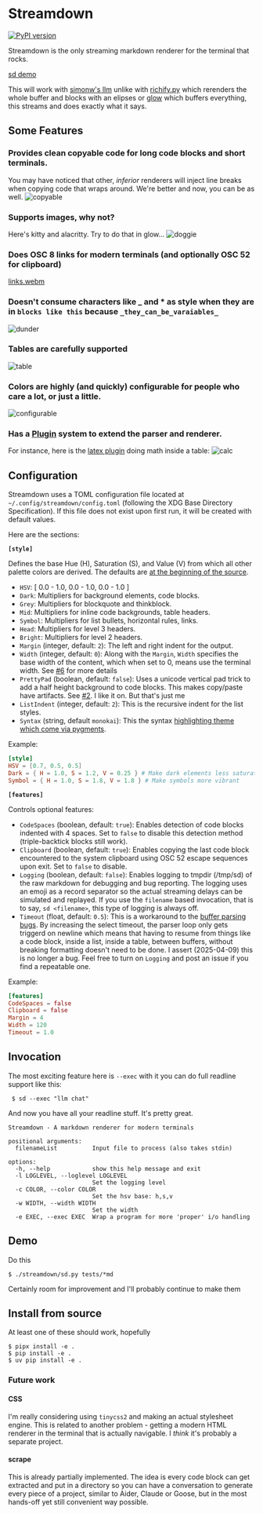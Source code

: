 # Streamdown

[![PyPI version](https://badge.fury.io/py/streamdown.svg)](https://badge.fury.io/py/streamdown)

Streamdown is the only streaming markdown renderer for the terminal that rocks.

[sd demo](https://github.com/user-attachments/assets/48dba6fa-2282-4be9-8087-a2ad8e7c7d12)

This will work with [simonw's llm](https://github.com/simonw/llm) unlike with [richify.py](https://github.com/gianlucatruda/richify) which rerenders the whole buffer and blocks with an elipses or [glow](https://github.com/charmbracelet/glow) which buffers everything, this streams and does exactly what it says.

## Some Features

### Provides clean copyable code for long code blocks and short terminals.
You may have noticed that other, *inferior* renderers will inject line breaks when copying code that wraps around. We're better and now, you can be as well.
![copyable](https://github.com/user-attachments/assets/4a3539c5-b5d1-4d6a-8bce-032724d8909d)

### Supports images, why not?
Here's kitty and alacritty. Try to do that in glow...
![doggie](https://github.com/user-attachments/assets/9a392929-b6c2-4204-b257-e09305acb7af)

### Does OSC 8 links for modern terminals (and optionally OSC 52 for clipboard)
[links.webm](https://github.com/user-attachments/assets/a5f71791-7c58-4183-ad3b-309f470c08a3)

### Doesn't consume characters like _ and * as style when they are in `blocks like this` because `_they_can_be_varaiables_`
![dunder](https://github.com/user-attachments/assets/d41d7fec-6dec-4387-b53d-f2098f269a5e)

### Tables are carefully supported
![table](https://github.com/user-attachments/assets/dbe3d13e-6bac-4f45-bf30-f1857ed98898)

### Colors are highly (and quickly) configurable for people who care a lot, or just a little.
![configurable](https://github.com/user-attachments/assets/04b36749-4bb8-4c14-9758-84eb6e19b704)

### Has a [Plugin](https://github.com/kristopolous/Streamdown/tree/main/streamdown/plugins) system to extend the parser and renderer.
For instance, here is the [latex plugin](https://github.com/kristopolous/Streamdown/blob/main/streamdown/plugins/latex.py) doing math inside a table:
![calc](https://github.com/user-attachments/assets/0b0027ca-8ef0-4b4a-b4ae-e36ff623a683)


## Configuration


Streamdown uses a TOML configuration file located at `~/.config/streamdown/config.toml` (following the XDG Base Directory Specification). If this file does not exist upon first run, it will be created with default values. 

Here are the sections:

**`[style]`**

Defines the base Hue (H), Saturation (S), and Value (V) from which all other palette colors are derived. The defaults are [at the beginning of the source](https://github.com/kristopolous/Streamdown/blob/main/streamdown/sd.py#L33).

*   `HSV`: [ 0.0 - 1.0, 0.0 - 1.0, 0.0 - 1.0 ] 
*   `Dark`: Multipliers for background elements, code blocks. 
*   `Grey`: Multipliers for blockquote and thinkblock. 
*   `Mid`: Multipliers for inline code backgrounds, table headers. 
*   `Symbol`: Multipliers for list bullets, horizontal rules, links. 
*   `Head`: Multipliers for level 3 headers. 
*   `Bright`: Multipliers for level 2 headers. 
*   `Margin` (integer, default: `2`): The left and right indent for the output. 
*   `Width` (integer, default: `0`): Along with the `Margin`, `Width` specifies the base width of the content, which when set to 0, means use the terminal width. See [#6](https://github.com/kristopolous/Streamdown/issues/6) for more details
*   `PrettyPad` (boolean, default: `false`): Uses a unicode vertical pad trick to add a half height background to code blocks. This makes copy/paste have artifacts. See [#2](https://github.com/kristopolous/Streamdown/issues/2). I like it on. But that's just me
*   `ListIndent` (integer, default: `2`): This is the recursive indent for the list styles.
*   `Syntax` (string, default `monokai`): This the syntax [highlighting theme which come via pygments](https://pygments.org/styles/).

Example:
```toml
[style]
HSV = [0.7, 0.5, 0.5]
Dark = { H = 1.0, S = 1.2, V = 0.25 } # Make dark elements less saturated and darker
Symbol = { H = 1.0, S = 1.8, V = 1.8 } # Make symbols more vibrant
```

**`[features]`**

Controls optional features:

*   `CodeSpaces` (boolean, default: `true`): Enables detection of code blocks indented with 4 spaces. Set to `false` to disable this detection method (triple-backtick blocks still work).
*   `Clipboard` (boolean, default: `true`): Enables copying the last code block encountered to the system clipboard using OSC 52 escape sequences upon exit. Set to `false` to disable.
*   `Logging` (boolean, default: `false`): Enables logging to tmpdir (/tmp/sd) of the raw markdown for debugging and bug reporting. The logging uses an emoji as a record separator so the actual streaming delays can be simulated and replayed. If you use the `filename` based invocation, that is to say, `sd <filename>`, this type of logging is always off.
*   `Timeout` (float, default: `0.5`): This is a workaround to the [buffer parsing bugs](https://github.com/kristopolous/Streamdown/issues/4). By increasing the select timeout, the parser loop only gets triggerd on newline which means that having to resume from things like a code block, inside a list, inside a table, between buffers, without breaking formatting doesn't need to be done. I assert (2025-04-09) this is no longer a bug. Feel free to turn on `Logging` and post an issue if you find a repeatable one. 

Example:
```toml
[features]
CodeSpaces = false
Clipboard = false
Margin = 4
Width = 120
Timeout = 1.0
```

## Invocation
The most exciting feature here is `--exec` with it you can do full readline support like this:

     $ sd --exec "llm chat"

And now you have all your readline stuff. It's pretty great.

```shell
Streamdown - A markdown renderer for modern terminals

positional arguments:
  filenameList          Input file to process (also takes stdin)

options:
  -h, --help            show this help message and exit
  -l LOGLEVEL, --loglevel LOGLEVEL
                        Set the logging level
  -c COLOR, --color COLOR
                        Set the hsv base: h,s,v
  -w WIDTH, --width WIDTH
                        Set the width
  -e EXEC, --exec EXEC  Wrap a program for more 'proper' i/o handling

```

## Demo
Do this

    $ ./streamdown/sd.py tests/*md

Certainly room for improvement and I'll probably continue to make them

## Install from source
At least one of these should work, hopefully

    $ pipx install -e .
    $ pip install -e .
    $ uv pip install -e . 

### Future work

#### CSS
I'm really considering using `tinycss2` and making an actual stylesheet engine. This is related to another problem - getting a modern HTML renderer in the terminal that is actually navigable. I *think* it's probably a separate project.

#### scrape
This is already partially implemented. The idea is every code block can get extracted and put in a directory so you can have a conversation to generate every piece of a project, similar to Aider, Claude or Goose,  but in the most hands-off yet still convenient way possible.

